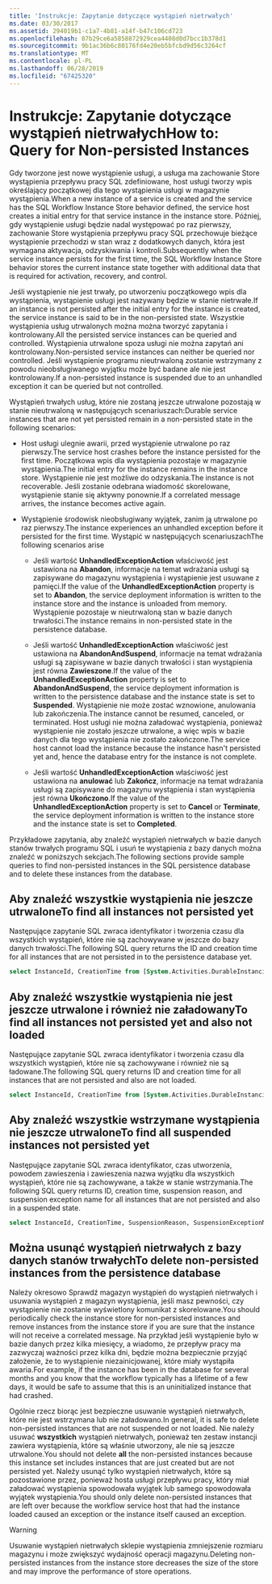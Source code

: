 ```yaml
---
title: 'Instrukcje: Zapytanie dotyczące wystąpień nietrwałych'
ms.date: 03/30/2017
ms.assetid: 294019b1-c1a7-4b81-a14f-b47c106cd723
ms.openlocfilehash: 87b29ce6a5858872929cea4408d0d7bcc1b378d1
ms.sourcegitcommit: 9b1ac36b6c80176fd4e20eb5bfcbd9d56c3264cf
ms.translationtype: MT
ms.contentlocale: pl-PL
ms.lasthandoff: 06/28/2019
ms.locfileid: "67425320"
---
```

# <a name="how-to-query-for-non-persisted-instances"></a><span data-ttu-id="98768-102">Instrukcje: Zapytanie dotyczące wystąpień nietrwałych</span><span class="sxs-lookup"><span data-stu-id="98768-102">How to: Query for Non-persisted Instances</span></span>

<span data-ttu-id="98768-103">Gdy tworzone jest nowe wystąpienie usługi, a usługa ma zachowanie Store wystąpienia przepływu pracy SQL zdefiniowane, host usługi tworzy wpis określający początkowej dla tego wystąpienia usługi w magazynie wystąpienia.</span><span class="sxs-lookup"><span data-stu-id="98768-103">When a new instance of a service is created and the service has the SQL Workflow Instance Store behavior defined, the service host creates a initial entry for that service instance in the instance store.</span></span> <span data-ttu-id="98768-104">Później, gdy wystąpienie usługi będzie nadal występować po raz pierwszy, zachowanie Store wystąpienia przepływu pracy SQL przechowuje bieżące wystąpienie przechodzi w stan wraz z dodatkowych danych, która jest wymagana aktywacja, odzyskiwania i kontroli.</span><span class="sxs-lookup"><span data-stu-id="98768-104">Subsequently when the service instance persists for the first time, the SQL Workflow Instance Store behavior stores the current instance state together with additional data that is required for activation, recovery, and control.</span></span>

<span data-ttu-id="98768-105">Jeśli wystąpienie nie jest trwały, po utworzeniu początkowego wpis dla wystąpienia, wystąpienie usługi jest nazywany będzie w stanie nietrwałe.</span><span class="sxs-lookup"><span data-stu-id="98768-105">If an instance is not persisted after the initial entry for the instance is created, the service instance is said to be in the non-persisted state.</span></span> <span data-ttu-id="98768-106">Wszystkie wystąpienia usług utrwalonych można można tworzyć zapytania i kontrolowany.</span><span class="sxs-lookup"><span data-stu-id="98768-106">All the persisted service instances can be queried and controlled.</span></span> <span data-ttu-id="98768-107">Wystąpienia utrwalone spoza usługi nie można zapytań ani kontrolowany.</span><span class="sxs-lookup"><span data-stu-id="98768-107">Non-persisted service instances can neither be queried nor controlled.</span></span> <span data-ttu-id="98768-108">Jeśli wystąpienie programu nieutrwaloną zostanie wstrzymany z powodu nieobsługiwanego wyjątku może być badane ale nie jest kontrolowany.</span><span class="sxs-lookup"><span data-stu-id="98768-108">If a non-persisted instance is suspended due to an unhandled exception it can be queried but not controlled.</span></span>

<span data-ttu-id="98768-109">Wystąpień trwałych usług, które nie zostaną jeszcze utrwalone pozostają w stanie nieutrwaloną w następujących scenariuszach:</span><span class="sxs-lookup"><span data-stu-id="98768-109">Durable service instances that are not yet persisted remain in a non-persisted state in the following scenarios:</span></span>

- <span data-ttu-id="98768-110">Host usługi ulegnie awarii, przed wystąpienie utrwalone po raz pierwszy.</span><span class="sxs-lookup"><span data-stu-id="98768-110">The service host crashes before the instance persisted for the first time.</span></span> <span data-ttu-id="98768-111">Początkowa wpis dla wystąpienia pozostaje w magazynie wystąpienia.</span><span class="sxs-lookup"><span data-stu-id="98768-111">The initial entry for the instance remains in the instance store.</span></span> <span data-ttu-id="98768-112">Wystąpienie nie jest możliwe do odzyskania.</span><span class="sxs-lookup"><span data-stu-id="98768-112">The instance is not recoverable.</span></span> <span data-ttu-id="98768-113">Jeśli zostanie odebrana wiadomość skorelowane, wystąpienie stanie się aktywny ponownie.</span><span class="sxs-lookup"><span data-stu-id="98768-113">If a correlated message arrives, the instance becomes active again.</span></span>

- <span data-ttu-id="98768-114">Wystąpienie środowisk nieobsługiwany wyjątek, zanim ją utrwalone po raz pierwszy.</span><span class="sxs-lookup"><span data-stu-id="98768-114">The instance experiences an unhandled exception before it persisted for the first time.</span></span> <span data-ttu-id="98768-115">Wystąpić w następujących scenariuszach</span><span class="sxs-lookup"><span data-stu-id="98768-115">The following scenarios arise</span></span>

  - <span data-ttu-id="98768-116">Jeśli wartość **UnhandledExceptionAction** właściwość jest ustawiona na **Abandon**, informacje na temat wdrażania usługi są zapisywane do magazynu wystąpienia i wystąpienie jest usuwane z pamięci.</span><span class="sxs-lookup"><span data-stu-id="98768-116">If the value of the **UnhandledExceptionAction** property is set to **Abandon**, the service deployment information is written to the instance store and the instance is unloaded from memory.</span></span> <span data-ttu-id="98768-117">Wystąpienie pozostaje w nieutrwaloną stan w bazie danych trwałości.</span><span class="sxs-lookup"><span data-stu-id="98768-117">The instance remains in non-persisted state in the persistence database.</span></span>

  - <span data-ttu-id="98768-118">Jeśli wartość **UnhandledExceptionAction** właściwość jest ustawiona na **AbandonAndSuspend**, informacje na temat wdrażania usługi są zapisywane w bazie danych trwałości i stan wystąpienia jest równa  **Zawieszone**.</span><span class="sxs-lookup"><span data-stu-id="98768-118">If the value of the **UnhandledExceptionAction** property is set to **AbandonAndSuspend**, the service deployment information is written to the persistence database and the instance state is set to **Suspended**.</span></span> <span data-ttu-id="98768-119">Wystąpienie nie może zostać wznowione, anulowania lub zakończenia.</span><span class="sxs-lookup"><span data-stu-id="98768-119">The instance cannot be resumed, canceled, or terminated.</span></span> <span data-ttu-id="98768-120">Host usługi nie można załadować wystąpienia, ponieważ wystąpienie nie zostało jeszcze utrwalone, a więc wpis w bazie danych dla tego wystąpienia nie zostało zakończone.</span><span class="sxs-lookup"><span data-stu-id="98768-120">The service host cannot load the instance because the instance hasn't persisted yet and, hence the database entry for the instance is not complete.</span></span>

  - <span data-ttu-id="98768-121">Jeśli wartość **UnhandledExceptionAction** właściwość jest ustawiona na **anulować** lub **Zakończ**, informacje na temat wdrażania usługi są zapisywane do magazynu wystąpienia i stan wystąpienia jest równa **Ukończono**.</span><span class="sxs-lookup"><span data-stu-id="98768-121">If the value of the **UnhandledExceptionAction** property is set to **Cancel** or **Terminate**, the service deployment information is written to the instance store and the instance state is set to **Completed**.</span></span>

<span data-ttu-id="98768-122">Przykładowe zapytania, aby znaleźć wystąpień nietrwałych w bazie danych stanów trwałych programu SQL i usuń te wystąpienia z bazy danych można znaleźć w poniższych sekcjach.</span><span class="sxs-lookup"><span data-stu-id="98768-122">The following sections provide sample queries to find non-persisted instances in the SQL persistence database and to delete these instances from the database.</span></span>

## <a name="to-find-all-instances-not-persisted-yet"></a><span data-ttu-id="98768-123">Aby znaleźć wszystkie wystąpienia nie jeszcze utrwalone</span><span class="sxs-lookup"><span data-stu-id="98768-123">To find all instances not persisted yet</span></span>

<span data-ttu-id="98768-124">Następujące zapytanie SQL zwraca identyfikator i tworzenia czasu dla wszystkich wystąpień, które nie są zachowywane w jeszcze do bazy danych trwałości.</span><span class="sxs-lookup"><span data-stu-id="98768-124">The following SQL query returns the ID and creation time for all instances that are not persisted in to the persistence database yet.</span></span>

```sql
select InstanceId, CreationTime from [System.Activities.DurableInstancing].[Instances] where IsInitialized = 0;
```

## <a name="to-find-all-instances-not-persisted-yet-and-also-not-loaded"></a><span data-ttu-id="98768-125">Aby znaleźć wszystkie wystąpienia nie jest jeszcze utrwalone i również nie załadowany</span><span class="sxs-lookup"><span data-stu-id="98768-125">To find all instances not persisted yet and also not loaded</span></span>
 <span data-ttu-id="98768-126">Następujące zapytanie SQL zwraca identyfikator i tworzenia czasu dla wszystkich wystąpień, które nie są zachowywane i również nie są ładowane.</span><span class="sxs-lookup"><span data-stu-id="98768-126">The following SQL query returns ID and creation time for all instances that are not persisted and also are not loaded.</span></span>

```sql
select InstanceId, CreationTime from [System.Activities.DurableInstancing].[Instances] where IsInitialized = 0 and CurrentMachine is NULL;
```

## <a name="to-find-all-suspended-instances-not-persisted-yet"></a><span data-ttu-id="98768-127">Aby znaleźć wszystkie wstrzymane wystąpienia nie jeszcze utrwalone</span><span class="sxs-lookup"><span data-stu-id="98768-127">To find all suspended instances not persisted yet</span></span>

<span data-ttu-id="98768-128">Następujące zapytanie SQL zwraca identyfikator, czas utworzenia, powodem zawieszenia i zawieszenia nazwa wyjątku dla wszystkich wystąpień, które nie są zachowywane, a także w stanie wstrzymania.</span><span class="sxs-lookup"><span data-stu-id="98768-128">The following SQL query returns ID, creation time, suspension reason, and suspension exception name for all instances that are not persisted and also in a suspended state.</span></span>

```sql
select InstanceId, CreationTime, SuspensionReason, SuspensionExceptionName from [System.Activities.DurableInstancing].[Instances] where IsInitialized = 0 and IsSuspended = 1;
```

## <a name="to-delete-non-persisted-instances-from-the-persistence-database"></a><span data-ttu-id="98768-129">Można usunąć wystąpień nietrwałych z bazy danych stanów trwałych</span><span class="sxs-lookup"><span data-stu-id="98768-129">To delete non-persisted instances from the persistence database</span></span>

<span data-ttu-id="98768-130">Należy okresowo Sprawdź magazyn wystąpień do wystąpień nietrwałych i usuwania wystąpień z magazyn wystąpienia, jeśli masz pewności, czy wystąpienie nie zostanie wyświetlony komunikat z skorelowane.</span><span class="sxs-lookup"><span data-stu-id="98768-130">You should periodically check the instance store for non-persisted instances and remove instances from the instance store if you are sure that the instance will not receive a correlated message.</span></span> <span data-ttu-id="98768-131">Na przykład jeśli wystąpienie było w bazie danych przez kilka miesięcy, a wiadomo, że przepływ pracy ma zazwyczaj ważności przez kilka dni, będzie można bezpiecznie przyjąć założenie, że to wystąpienie niezainicjowanej, które miały wystąpiła awaria.</span><span class="sxs-lookup"><span data-stu-id="98768-131">For example, if the instance has been in the database for several months and you know that the workflow typically has a lifetime of a few days, it would be safe to assume that this is an uninitialized instance that had crashed.</span></span>

<span data-ttu-id="98768-132">Ogólnie rzecz biorąc jest bezpieczne usuwanie wystąpień nietrwałych, które nie jest wstrzymana lub nie załadowano.</span><span class="sxs-lookup"><span data-stu-id="98768-132">In general, it is safe to delete non-persisted instances that are not suspended or not loaded.</span></span> <span data-ttu-id="98768-133">Nie należy usuwać **wszystkich** wystąpień nietrwałych, ponieważ ten zestaw instancji zawiera wystąpienia, które są właśnie utworzony, ale nie są jeszcze utrwalone.</span><span class="sxs-lookup"><span data-stu-id="98768-133">You should not delete **all** the non-persisted instances because this instance set includes instances that are just created but are not persisted yet.</span></span> <span data-ttu-id="98768-134">Należy usunąć tylko wystąpień nietrwałych, które są pozostawione przez, ponieważ hosta usługi przepływu pracy, który miał załadować wystąpienia spowodowała wyjątek lub samego spowodowała wyjątek wystąpienia.</span><span class="sxs-lookup"><span data-stu-id="98768-134">You should only delete non-persisted instances that are left over because the workflow service host that had the instance loaded caused an exception or the instance itself caused an exception.</span></span>

> [!WARNING]
> <span data-ttu-id="98768-135">Usuwanie wystąpień nietrwałych sklepie wystąpienia zmniejszenie rozmiaru magazynu i może zwiększyć wydajność operacji magazynu.</span><span class="sxs-lookup"><span data-stu-id="98768-135">Deleting non-persisted instances from the instance store decreases the size of the store and may improve the performance of store operations.</span></span>
